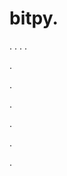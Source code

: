 # bitpy.
.
.
.
.












.






















































.
























.



























.

















































































.









































.
